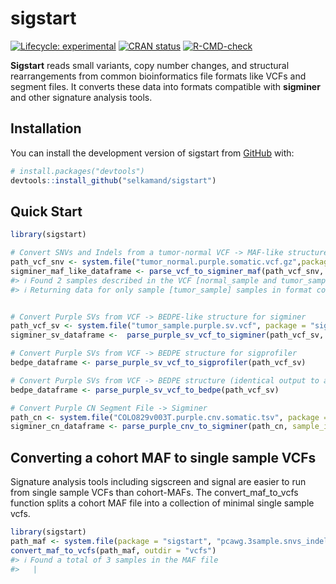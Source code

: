 
<!-- README.md is generated from README.Rmd. Please edit that file -->

# sigstart

<!-- badges: start -->

[![Lifecycle:
experimental](https://img.shields.io/badge/lifecycle-experimental-orange.svg)](https://lifecycle.r-lib.org/articles/stages.html#experimental)
[![CRAN
status](https://www.r-pkg.org/badges/version/sigstart)](https://CRAN.R-project.org/package=sigstart)
[![R-CMD-check](https://github.com/selkamand/sigstart/actions/workflows/R-CMD-check.yaml/badge.svg)](https://github.com/selkamand/sigstart/actions/workflows/R-CMD-check.yaml)
<!-- badges: end -->

**Sigstart** reads small variants, copy number changes, and structural
rearrangements from common bioinformatics file formats like VCFs and
segment files. It converts these data into formats compatible with
**sigminer** and other signature analysis tools.

## Installation

You can install the development version of sigstart from
[GitHub](https://github.com/) with:

``` r
# install.packages("devtools")
devtools::install_github("selkamand/sigstart")
```

## Quick Start

``` r
library(sigstart)

# Convert SNVs and Indels from a tumor-normal VCF -> MAF-like structure for sigminer
path_vcf_snv <- system.file("tumor_normal.purple.somatic.vcf.gz",package = "sigstart")
sigminer_maf_like_dataframe <- parse_vcf_to_sigminer_maf(path_vcf_snv, sample_id = "tumor_sample")
#> ℹ Found 2 samples described in the VCF [normal_sample and tumor_sample]
#> ℹ Returning data for only sample [tumor_sample] samples in format column of VCF.
```

``` r

# Convert Purple SVs from VCF -> BEDPE-like structure for sigminer
path_vcf_sv <- system.file("tumor_sample.purple.sv.vcf", package = "sigstart")
sigminer_sv_dataframe <-  parse_purple_sv_vcf_to_sigminer(path_vcf_sv, sample_id = "tumor_sample")

# Convert Purple SVs from VCF -> BEDPE structure for sigprofiler
bedpe_dataframe <- parse_purple_sv_vcf_to_sigprofiler(path_vcf_sv)

# Convert Purple SVs from VCF -> BEDPE structure (identical output to above)
bedpe_dataframe <- parse_purple_sv_vcf_to_bedpe(path_vcf_sv)

# Convert Purple CN Segment File -> Sigminer 
path_cn <- system.file("COLO829v003T.purple.cnv.somatic.tsv", package = "sigstart")
sigminer_cn_dataframe <- parse_purple_cnv_to_sigminer(path_cn, sample_id = "tumor_sample")
```

## Converting a cohort MAF to single sample VCFs

Signature analysis tools including sigscreen and signal are easier to
run from single sample VCFs than cohort-MAFs. The convert_maf_to_vcfs
function splits a cohort MAF file into a collection of minimal single
sample vcfs.

``` r
library(sigstart)
path_maf <- system.file(package = "sigstart", "pcawg.3sample.snvs_indel.maf")
convert_maf_to_vcfs(path_maf, outdir = "vcfs")
#> ℹ Found a total of 3 samples in the MAF file
#>   |                                                                              |                                                                      |   0%  |                                                                              |=======================                                               |  33%  |                                                                              |===============================================                       |  67%  |                                                                              |======================================================================| 100%
```
